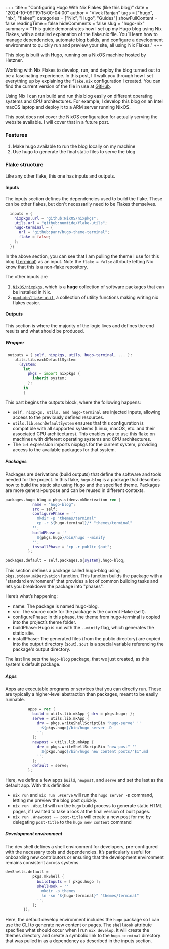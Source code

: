 +++
title = "Configuring Hugo With Nix Flakes (like this blog)"
date = "2024-10-09T19:15:00-04:00"
author = "Vivek Ranjan"
tags = ["hugo", "nix", "flakes"]
categories = ["Nix", "Hugo", "Guides"]
showFullContent = false
readingTime = false
hideComments = false
slug = "hugo-nix"
summary = "This guide demonstrates how I set up my Hugo blog using Nix Flakes, with a detailed explanation of the flake.nix file. You’ll learn how to manage dependencies, automate blog builds, and configure a development environment to quickly run and preview your site, all using Nix Flakes."
+++

This blog is built with Hugo, running on a NixOS machine hosted by Hetzner.

Working with Nix Flakes to develop, run, and deploy the blog turned out to be a fascinating experience. In this post,
I'll walk you through how I set everything up by explaining the `flake.nix` configuration I created. You can find the
current version of the file in use at [GitHub](https://github.com/bcosynot/prodlog/blob/main/flake.nix).

Using Nix I can run build and run this blog easily on different operating systems and CPU architectures. For example,
I develop this blog on an Intel macOS laptop and deploy it to a ARM server running NixOS.

This post does not cover the NixOS configuration for actually serving the website available. I will cover that in a
future post.

### Features

1. Make hugo available to run the blog locally on my machine
2. Use hugo to generate the final static files to serve the blog

### Flake structure

Like any other flake, this one has inputs and outputs.

#### Inputs

The inputs section defines the dependencies used to build the flake. These can be other flakes, but don't necessarily
need to be Flakes themselves.

```nix
  inputs = {
    nixpkgs.url = "github:NixOS/nixpkgs";
    utils.url = "github:numtide/flake-utils";
    hugo-terminal = {
      url = "github:panr/hugo-theme-terminal";
      flake = false;
    };
  };
```

In the above section, you can see that I am pulling the theme I use for this blog
([Terminal](https://github.com/panr/hugo-theme-terminal)) as an input. Note the `flake = false` attribute letting Nix
know that this is a non-flake repository.

The other inputs are
1. [`NixOS/nixpkgs`](https://github.com/NixOS/nixpkgs), which is a **huge** collection of software packages that can be
installed in Nix.
2. [`numtide/flake-util`](https://github.com/numtide/flake-utils), a collection of utility functions making writing nix
flakes easier.

#### Outputs

This section is where the majority of the logic lives and defines the end results and what should be produced.

##### Wrapper

```nix
 outputs = { self, nixpkgs, utils, hugo-terminal, ... }:
    utils.lib.eachDefaultSystem
      (system:
        let
          pkgs = import nixpkgs {
            inherit system;
          };
        in
        {
```
This part begins the outputs block, where the following happens:

* `self, nixpkgs, utils, and hugo-terminal` are injected inputs, allowing access to the previously defined resources.
* `utils.lib.eachDefaultSystem` ensures that this configuration is compatible with all supported systems (Linux, macOS, etc. and their associated CPU architectures).
This enables you to use this flake on machines with different operating systems and CPU architectures.
* The `let` expression imports nixpkgs for the current system, providing access to the available packages for that system.

##### Packages

Packages are derivations (build outputs) that define the software and tools needed for the project.
In this flake, `hugo-blog` is a package that describes how to build the static site using Hugo and the specified theme.
Packages are more general-purpose and can be reused in different contexts.

```nix
packages.hugo-blog = pkgs.stdenv.mkDerivation rec {
            name = "hugo-blog";
            src = self;
            configurePhase = ''
              mkdir -p "themes/terminal"
              cp -r ${hugo-terminal}/* "themes/terminal"
            '';
            buildPhase = ''
              ${pkgs.hugo}/bin/hugo --minify
            '';
            installPhase = "cp -r public $out";
          };

packages.default = self.packages.${system}.hugo-blog;
```

This section defines a package called hugo-blog using `pkgs.stdenv.mkDerivation` function. This function builds the
package with a "standard environment" that provides a lot of common building tasks and lets you breakdown the package
into "phases".

Here’s what’s happening:

* name: The package is named hugo-blog.
* src: The source code for the package is the current Flake (self).
* configurePhase: In this phase, the theme from hugo-terminal is copied into the project’s theme folder.
* buildPhase: Hugo is run with the `--minify` flag, which generates the static site.
* installPhase: The generated files (from the public directory) are copied into the output directory (`$out`).
`$out` is a special variable referencing the package's output directory.

The last line sets the `hugo-blog` package, that we just created, as this system's default package.

##### Apps

Apps are executable programs or services that you can directly run. These are typically a higher-level abstraction than
packages, meant to be easily runnable.

```nix
          apps = rec {
            build = utils.lib.mkApp { drv = pkgs.hugo; };
            serve = utils.lib.mkApp {
              drv = pkgs.writeShellScriptBin "hugo-serve" ''
                ${pkgs.hugo}/bin/hugo server -D
              '';
            };
            newpost = utils.lib.mkApp {
              drv = pkgs.writeShellScriptBin "new-post" ''
                ${pkgs.hugo}/bin/hugo new content posts/"$1".md
              '';
            };
            default = serve;
          };

```

Here, we define a few apps `build`, `newpost`, and `serve` and set the last as the default app. With this definition

* `nix run` and `nix run .#serve` will run the `hugo server -D` command, letting me preview the blog post quickly.
* `nix run .#build` will run the `hugo` build process to generate static HTML pages, if I wanted to take a look at
the final version of built pages.
* `nix run .#newpost -- post-title` will create a new post for me by delegating `post-title` to the `hugo new content`
command


##### Development environment

The dev shell defines a shell environment for developers, pre-configured with the necessary tools and dependencies.
It’s particularly useful for onboarding new contributors or ensuring that the development environment remains consistent
across systems.

```nix
devShells.default =
            pkgs.mkShell {
              buildInputs = [ pkgs.hugo ];
              shellHook = ''
                mkdir -p themes
                ln -sn "${hugo-terminal}" "themes/terminal"
              '';
            };
        });
```

Here, the default develop environment includes the `hugo` package so I can use the CLI to generate new content or pages.
The `shellHook` attribute specifies what should occur when I run `nix develop`. It will create the themes directory and
create a symbolic link to the `hugo-terminal` directory that was pulled in as a dependency as described in the inputs
section.


